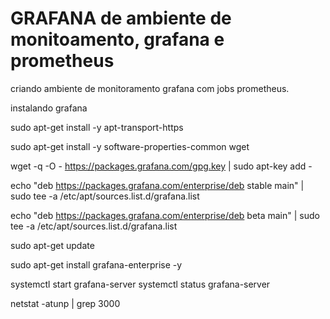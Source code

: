 # GRAFANA de ambiente de monitoamento, grafana e prometheus
criando ambiente de monitoramento grafana com jobs prometheus.

instalando grafana

sudo apt-get install -y apt-transport-https

sudo apt-get install -y software-properties-common wget

wget -q -O - https://packages.grafana.com/gpg.key | sudo apt-key add -

echo "deb https://packages.grafana.com/enterprise/deb stable main" | sudo tee -a /etc/apt/sources.list.d/grafana.list

echo "deb https://packages.grafana.com/enterprise/deb beta main" | sudo tee -a /etc/apt/sources.list.d/grafana.list

sudo apt-get update

sudo apt-get install grafana-enterprise -y


systemctl start grafana-server
systemctl status grafana-server

netstat -atunp | grep 3000
